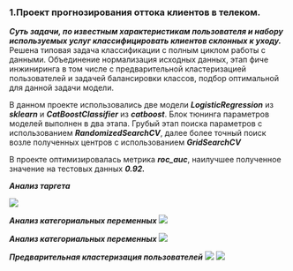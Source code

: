 ### 1.Проект прогнозирования оттока клиентов в телеком.


***Суть задачи, по известным характеристикам пользователя и набору используемых услуг классифицировать клиентов склонных
к уходу.*** Решена типовая задача классификации с полным циклом работы с данными. Объединение
нормализация исходных данных, этап фиче инжиниринга в том числе с
предварительной кластеризацией пользователей и задачей балансировки классов, подбор
оптимальной для данной задачи модели.

В данном проекте использовались две модели ***LogisticRegression***
из ***sklearn*** и ***CatBoostClassifier*** из ***catboost***. Блок тюнинга параметров моделей выполнен в два этапа.
Грубый этап поиска параметров с использованием ***RandomizedSearchCV***, далее более точный поиск возле
полученных центров с использованием ***GridSearchCV***

В проекте оптимизировалась метрика ***roc_auc***, наилучшее полученное значение на тестовых данных ***0.92.***

**_Анализ таргета_**

![](https://i.ibb.co/mq7TLsD/image.png)

**_Анализ категориальных переменных_**
![](https://i.ibb.co/d6WD1Vn/image.png)

**_Анализ категориальных переменных_**
![](https://i.ibb.co/HYh3Sm4/image.png)

**_Предварительная кластеризация пользователей_**
![](https://i.ibb.co/yf3vH3f/image.png)
![](https://i.ibb.co/gJLtTFR/image.png)
